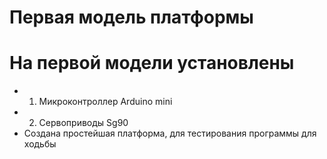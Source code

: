 # Первая модель платформы
# На первой модели установлены 
- 1) Микроконтроллер Arduino mini
- 2) Cервоприводы Sg90 
- Создана простейшая платформа, для тестирования программы для ходьбы
